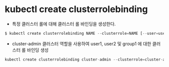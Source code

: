 # kubectl create clusterrolebinding 

- 특정 클러스터 롤에 대해 클러스터 롤 바인딩을 생성한다. 

```py
$ kubectl create clusterrolebinding NAME --clusterrole=NAME [--user=username] [--group=groupname] [--serviceaccount=namespace:serviceaccountname] [--dry-run=server|client|none]
```

- cluster-admin 클러스터 역할을 사용하여 user1, user2 및 group1 에 대한 클러스터 롤 바인딩 생성 

```py
kubectl create clusterrolebinding cluster-admin --clusterrole=cluster-admin --user=user1 --user=user2 --group=group1
```
